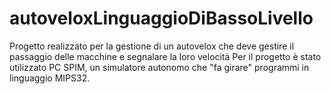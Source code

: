 # autoveloxLinguaggioDiBassoLivello
Progetto realizzato per la gestione di un autovelox che deve gestire il passaggio delle macchine e segnalare la loro velocità
Per il progetto è stato utilizzato PC SPIM, un simulatore autonomo che "fa girare" programmi in linguaggio MIPS32.
